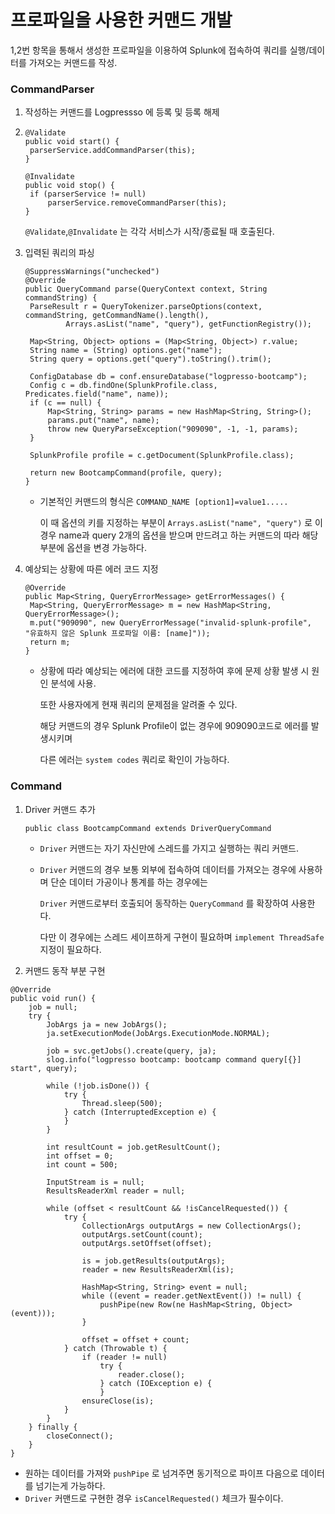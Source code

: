 # 프로파일을 사용한 커맨드 개발

1,2번 항목을 통해서 생성한 프로파일을 이용하여 Splunk에 접속하여 쿼리를 실행/데이터를 가져오는 커맨드를 작성.

### CommandParser

1. 작성하는 커맨드를 Logpressso 에 등록 및 등록 해제

2. ```
   @Validate
   public void start() {
   	parserService.addCommandParser(this);
   }
   ```

   ```
   @Invalidate
   public void stop() {
   	if (parserService != null)
   		parserService.removeCommandParser(this);
   }
   ```

   `@Validate`,`@Invalidate` 는 각각 서비스가 시작/종료될 때 호출된다.

2. 입력된 쿼리의 파싱

   ```
   @SuppressWarnings("unchecked")
   @Override
   public QueryCommand parse(QueryContext context, String commandString) {
   	ParseResult r = QueryTokenizer.parseOptions(context, commandString, getCommandName().length(),
   			Arrays.asList("name", "query"), getFunctionRegistry());
   
   	Map<String, Object> options = (Map<String, Object>) r.value;
   	String name = (String) options.get("name");
   	String query = options.get("query").toString().trim();
   
   	ConfigDatabase db = conf.ensureDatabase("logpresso-bootcamp");
   	Config c = db.findOne(SplunkProfile.class, Predicates.field("name", name));
   	if (c == null) {
   		Map<String, String> params = new HashMap<String, String>();
   		params.put("name", name);
   		throw new QueryParseException("909090", -1, -1, params);
   	}
   
   	SplunkProfile profile = c.getDocument(SplunkProfile.class);
   
   	return new BootcampCommand(profile, query);
   }
   ```

   - 기본적인 커맨드의 형식은 `COMMAND_NAME [option1]=value1.....` 

     이 때 옵션의 키를 지정하는 부분이 `Arrays.asList("name", "query")` 로 이 경우 name과 query 2개의 옵션을 받으며 만드려고 하는 커맨드의 따라 해당 부분에 옵션을 변경 가능하다.

3. 예상되는 상황에 따른 에러 코드 지정

   ```
   @Override
   public Map<String, QueryErrorMessage> getErrorMessages() {
   	Map<String, QueryErrorMessage> m = new HashMap<String, QueryErrorMessage>();
   	m.put("909090", new QueryErrorMessage("invalid-splunk-profile", "유효하지 않은 Splunk 프로파일 이름: [name]"));
   	return m;
   }
   ```

   - 상황에 따라 예상되는 에러에 대한 코드를 지정하여 후에 문제 상황 발생 시 원인 분석에 사용.

     또한 사용자에게 현재 쿼리의 문제점을 알려줄 수 있다.

     해당 커맨드의 경우 Splunk Profile이 없는 경우에 909090코드로 에러를 발생시키며

     다른 에러는 `system codes` 쿼리로 확인이 가능하다.

### Command

1. Driver 커맨드 추가

   ```
   public class BootcampCommand extends DriverQueryCommand
   ```

   - `Driver` 커맨드는 자기 자신만에 스레드를 가지고 실행하는 쿼리 커맨드. 

   - `Driver` 커맨드의 경우 보통 외부에 접속하여 데이터를 가져오는 경우에 사용하며 단순 데이터 가공이나 통계를 하는 경우에는

     `Driver` 커맨드로부터 호출되어 동작하는 `QueryCommand` 를 확장하여 사용한다. 

      다만 이 경우에는 스레드 세이프하게 구현이 필요하며 `implement ThreadSafe` 지정이 필요하다.

2. 커맨드 동작 부분 구현

```
@Override
public void run() {
	job = null;
	try {
		JobArgs ja = new JobArgs();
		ja.setExecutionMode(JobArgs.ExecutionMode.NORMAL);

		job = svc.getJobs().create(query, ja);
		slog.info("logpresso bootcamp: bootcamp command query[{}] start", query);

		while (!job.isDone()) {
			try {
				Thread.sleep(500);
			} catch (InterruptedException e) {
			}
		}

		int resultCount = job.getResultCount();
		int offset = 0;
		int count = 500;

		InputStream is = null;
		ResultsReaderXml reader = null;

		while (offset < resultCount && !isCancelRequested()) {
			try {
				CollectionArgs outputArgs = new CollectionArgs();
				outputArgs.setCount(count);
				outputArgs.setOffset(offset);

				is = job.getResults(outputArgs);
				reader = new ResultsReaderXml(is);

				HashMap<String, String> event = null;
				while ((event = reader.getNextEvent()) != null) {
					pushPipe(new Row(ne HashMap<String, Object>(event)));
				}

				offset = offset + count;
			} catch (Throwable t) {
				if (reader != null)
					try {
						reader.close();
					} catch (IOException e) {
					}
				ensureClose(is);
			}
		}
	} finally {
		closeConnect();
	}
}
```

- 원하는 데이터를 가져와 `pushPipe` 로 넘겨주면 동기적으로 파이프 다음으로 데이터를 넘기는게 가능하다.
- `Driver` 커맨드로 구현한 경우 `isCancelRequested()` 체크가 필수이다.